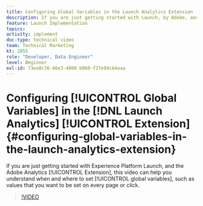 ```yaml
---
title: Configuring Global Variables in the Launch Analytics Extension
description: If you are just getting started with Launch, by Adobe, and the Adobe Analytics extension, this video can help you understand when and where to set global variables, I.e. values that you want to be set on every page or click.
feature: Launch Implementation
topics: 
activity: implement
doc-type: technical video
team: Technical Marketing
kt: 2855
role: "Developer, Data Engineer"
level: Beginner
exl-id: 73ea8c36-66e3-4800-b0b0-f27e94cb4aaa
---
```

# Configuring [!UICONTROL Global Variables] in the [!DNL Launch Analytics] [!UICONTROL Extension] {#configuring-global-variables-in-the-launch-analytics-extension}

If you are just getting started with Experience Platform Launch, and the Adobe Analytics [!UICONTROL Extension], this video can help you understand when and where to set [!UICONTROL global variables], such as values that you want to be set on every page or click.

>[!VIDEO](https://video.tv.adobe.com/v/27181/?quality=9)
